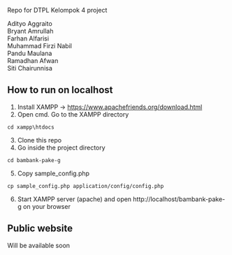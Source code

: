 Repo for DTPL Kelompok 4 project

Adityo Aggraito<br>
Bryant Amrullah<br>
Farhan Alfarisi<br>
Muhammad Firzi Nabil<br>
Pandu Maulana<br>
Ramadhan Afwan<br>
Siti Chairunnisa<br>

## How to run on localhost

1. Install XAMPP -> https://www.apachefriends.org/download.html
2. Open cmd. Go to the XAMPP directory
```
cd xampp\htdocs
```
3. Clone this repo
4. Go inside the project directory
```
cd bambank-pake-g
```
5. Copy sample_config.php
```
cp sample_config.php application/config/config.php
```
6. Start XAMPP server (apache) and open http://localhost/bambank-pake-g on your browser

## Public website

Will be available soon
